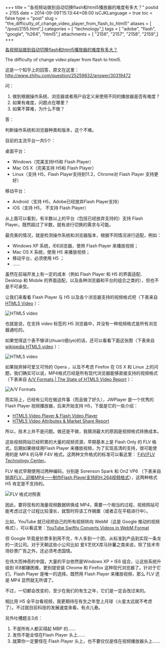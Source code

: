 +++
title = "各视频站做到自动切换flash和html5播放器的难度有多大？"
postid = 2155
date = 2014-09-09T15:13:44+08:00
isCJKLanguage = true
toc = false
type = "post"
slug = "the_difficulty_of_change_video_player_from_flash_to_html5"
aliases = [ "/post/2155.html",]
categories = [ "technology",]
tags = [ "adobe", "flash", "google", "h264", "html5",]
attachments = [ "2156", "2157", "2158", "2159",]
+++


[各视频站做到自动切换flash和html5播放器的难度有多大？](https://blog.zengrong.net/post/2155.html)

The difficulty of change video player from flash to html5.

这是一个知乎上的回答，原文在这里：<http://www.zhihu.com/question/25259832/answer/30319472>

问：

1. 做到根据操作系统、浏览器或者用户自定义来使用不同的播放器是否有难度？
2. 如果有难度，问题点在哪里？
3. 如果不算难，为什么不做？

答：

判断操作系统和浏览器种类和版本，这个不难。

目前的主流平台一共5个：

桌面平台：

* Windows（完美支持H5和 Flash Player）
* Mac OS X（完美支持 H5和 Flash Player）
* Linux（支持 H5，Flash Player支持到11.2，Chrome对 Flash Player 支持更好）

移动平台：

* Android（支持 H5，Adobe已经放弃Flash Player支持）
* iOS（支持 H5， 不支持 Flash Player）

<!--more-->
从上面可以看到，有半数以上的平台（包括已经放弃支持的）支持 Flash Player。既然超过了半数，就有进行切换的需求与可能。

最完美的情况，就是检测操作系统和浏览器版本，根据不同情况进行适配，例如：

* Windows XP 系统，IE6浏览器，使用 Flash Player 来播放视频；
* Mac OS X 系统，使用 H5 来播放视频；
* 移动平台，必须使用 H5 ；
* ……

虽然在前端开发上有一定的成本（例如 Flash Player 和 H5 的界面适配、Desktop 和 Mobile 的界面适配，以及各种浏览器和平台的组合之类的），但也不是不可承受。

让我们来看看 Flash Player 与 H5 以及各个浏览器支持的视频格式吧（下表来自 [HTML5 Video][1] ）：

![HTML5 video][51]

也就是说，在支持 video 标签的 H5 浏览器中，并没有一种视频格式是所有浏览器通吃的。

如果觉得这个表不够详(zhuan)细(ye)的话，还可以看看下面这张图（下表来自 [wikipedia HTML5 video][2] ）：

![HTML5 video][52]


如果抛弃掉可爱又可怜的 Opera ，以及不考虑 Firefox 在 OS X 和 Linux 上的问题，我们确实可以说，MP4格式已经是所有现代浏览器能够直接支持的视频格式（下表来自 [A/V Formats | The State of HTML5 Video Report][3] ）：

![A/V Formats][53]

而实际上，已经有公司在做这件事（而且做了好久），JWPlayer 是一个优秀的 Flash Player 视频播放器，后来开始支持 H5，下面是它的一些介绍：

* [HTML5 Video Player & Flash Video Player][4]
* [HTML5 Video Attributes & Market Share Report][5]

所以，技术上并不是问题。做还是不做，我猜测最大的原因是视频格式转换成本。

这些视频网站已经积累的大量的视频资源，早期基本上是 Flash Only 的 FLV 格式。后期如果继续用Flash Player 来播放视频，为了实现高清的支持，很可能使用的是 MP4 的马甲 F4V 格式。这两种文件格式的标准可以看这里： [F4V/FLV Technology Center][6]。

FLV 格式早期使用过两种编码，分别是 Sorenson Spark 和 On2 VP6 （下表来自 [抛弃FLV，迎接MP4——制作Flash Player支持的H.264视频格式][7]），这两种格式 H5 肯定是不支持的。

![FLV 格式对照表][54]

因此，要将现有的海量视频数据转换成 MP4，需要一个相当的过程，视频网站可能考虑过这个过程比较漫长，就暂时将该工作搁置（或者正在平稳进行中）。

比如，YouTube 就已经把自己的所有视频转向 WebM（这是 Google 推动的视频格式），可以看这里：[YouTube Swiftly Converts Videos in WebM Format][8]

但 Google 毕竟是钞票多到用不完，牛人多到一个团，从标准到产品到实现一条龙的一流公司。对于天朝这些小公司比如 爱X艺优X库马铃薯之类来说，除了技术市场钞票广告之外，还必须考虑国情。

在伟大而神奇的中国，大量的平台依然是Windows XP + IE6 组合，让这些系统升级到 IE8都嫌困难，更别提安装 Chrome 和 Firefox 这种现代浏览器了。针对于它们，Flash Player 是唯一的选择。既然用 Flash Player 来播放视频，那么 FLV 还是 MP4 显然就无所谓了。

不过，一切都会改变的，至少在我们的有生之年，它们是一定会改过来的。

相比用 H5 全平台看视频，我更期待在有生之年登上月球（火星太远就不考虑了）。不过就目前科技的发展速度来看，有点儿悬。

另外吐槽题主3点：

1. 不是所有人都买得起 MBP 的……
2. 发热不能全怪在Flash Player 头上……
3. 就算你一定要怪在 Flash Player 头上，也不要仅仅是怪在视频播放器头上……

[1]: http://www.w3schools.com/html/html5_video.asp
[2]: http://en.wikipedia.org/wiki/HTML5_video
[3]: http://www.jwplayer.com/html5/formats/
[4]: http://www.jwplayer.com/html5-flash/
[5]: http://www.jwplayer.com/html5/
[6]: http://www.adobe.com/devnet/f4v.html
[7]: https://blog.zengrong.net/post/393.html
[8]: http://www.pcworld.com/article/225685/YouTube_Swiftly_Converts_Videos_in_WebM_Format.html

[51]: /uploads/2014/09/htmlvideo1.png
[52]: /uploads/2014/09/htmlvideo2.png
[53]: /uploads/2014/09/htmlvideo3.png
[54]: /uploads/2014/09/flashvideo.png
